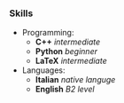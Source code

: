 ### Skills
* Programming: 
  * **C++** _intermediate_
  * **Python** _beginner_
  * **LaTeX** _intermediate_
* Languages: 
  * **Italian** _native languge_
  * **English** _B2 level_
